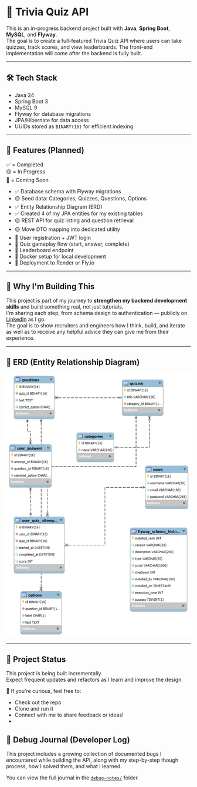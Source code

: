 # 🎉 Trivia Quiz API

This is an in-progress backend project built with **Java**, **Spring Boot**, **MySQL**, and **Flyway**.  
The goal is to create a full-featured Trivia Quiz API where users can take quizzes, track scores, and view leaderboards.
The front-end implementation will come after the backend is fully built.

---

## 🛠️ Tech Stack

- Java 24
- Spring Boot 3
- MySQL 9
- Flyway for database migrations
- JPA/Hibernate for data access
- UUIDs stored as `BINARY(16)` for efficient indexing

---

## 📌 Features (Planned)

✅ = Completed  
🟡 = In Progress  
🔲 = Coming Soon

- ✅ Database schema with Flyway migrations  
- 🟡 Seed data: Categories, Quizzes, Questions, Options  
- ✅ Entity Relationship Diagram (ERD)
- ✅ Created 4 of my JPA entities for my existing tables
- 🟡 REST API for quiz listing and question retrieval
- 🟡 Move DTO mapping into dedicated utility
- 🔲 User registration + JWT login  
- 🔲 Quiz gameplay flow (start, answer, complete)  
- 🔲 Leaderboard endpoint  
- 🔲 Docker setup for local development  
- 🔲 Deployment to Render or Fly.io

---

## 🧠 Why I'm Building This

This project is part of my journey to **strengthen my backend development skills** and build something real, not just tutorials.  
I'm sharing each step, from schema design to authentication — publicly on [LinkedIn](https://www.linkedin.com/in/grecia-bueno-57a07512a/) as I go.  
The goal is to show recruiters and engineers how I think, build, and iterate as well as to receive any helpful advice they can give me from their experience.

---

## 🧩 ERD (Entity Relationship Diagram)

![ERD](./erd2.png)

---

## 🚧 Project Status

This project is being built incrementally.  
Expect frequent updates and refactors as I learn and improve the design.

📌 If you're curious, feel free to:
- Check out the repo
- Clone and run it
- Connect with me to share feedback or ideas!
- 

## 🐞 Debug Journal (Developer Log)
This project includes a growing collection of documented bugs I encountered while building the API, along with my step-by-step though process, how I solved them, and what I learned.

You can view the full journal in the [`debug-notes/`](./debug-notes) folder.
